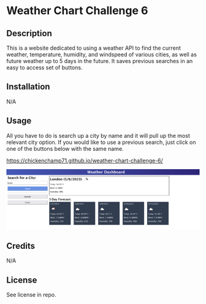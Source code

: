 # Weather Chart Challenge 6

## Description

This is a website dedicated to using a weather API to find the current weather, temperature, humidity, and windspeed of various cities, as well as future weather up to 5 days in the future. It saves previous searches in an easy to access set of buttons.

## Installation

N/A

## Usage

All you have to do is search up a city by name and it will pull up the most relevant city option. If you would like to use a previous search, just click on one of the buttons below with the same name.

https://chickenchamp71.github.io/weather-chart-challenge-6/

![Image of the website, showing the results for London, as well as having the previous history of London and Issaquah.](./assets/images/weather-chart-challenge-1.png)

## Credits

N/A

## License

See license in repo.
